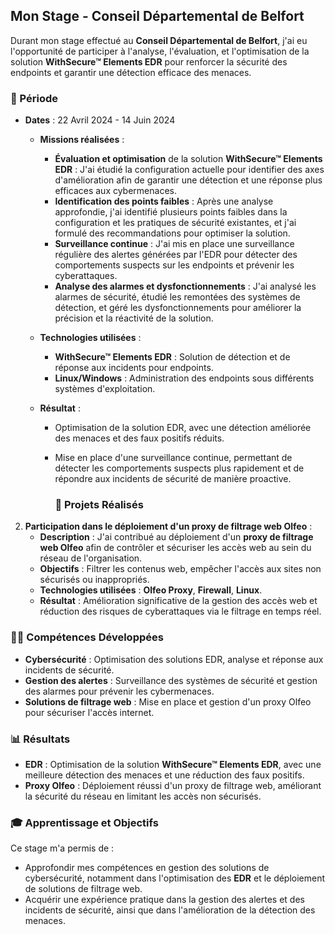 ## Mon Stage - Conseil Départemental de Belfort

Durant mon stage effectué au **Conseil Départemental de Belfort**, j'ai eu l'opportunité de participer à l'analyse, l'évaluation, et l'optimisation de la solution **WithSecure™ Elements EDR** pour renforcer la sécurité des endpoints et garantir une détection efficace des menaces.

### 📅 Période
- **Dates** : 22 Avril 2024 - 14 Juin 2024

   - **Missions réalisées** :
     
     - **Évaluation et optimisation** de la solution **WithSecure™ Elements EDR** : J'ai étudié la configuration actuelle pour identifier des axes d'amélioration afin de garantir une détection et une réponse plus efficaces aux cybermenaces.
     - **Identification des points faibles** : Après une analyse approfondie, j'ai identifié plusieurs points faibles dans la configuration et les pratiques de sécurité existantes, et j'ai formulé des recommandations pour optimiser la solution.
     - **Surveillance continue** : J'ai mis en place une surveillance régulière des alertes générées par l'EDR pour détecter des comportements suspects sur les endpoints et prévenir les cyberattaques.
     - **Analyse des alarmes et dysfonctionnements** : J'ai analysé les alarmes de sécurité, étudié les remontées des systèmes de détection, et géré les dysfonctionnements pour améliorer la précision et la réactivité de la solution.

   - **Technologies utilisées** :
     - **WithSecure™ Elements EDR** : Solution de détection et de réponse aux incidents pour endpoints.
     - **Linux/Windows** : Administration des endpoints sous différents systèmes d'exploitation.

   - **Résultat** : 
     - Optimisation de la solution EDR, avec une détection améliorée des menaces et des faux positifs réduits.
     - Mise en place d'une surveillance continue, permettant de détecter les comportements suspects plus rapidement et de répondre aux incidents de sécurité de manière proactive.

       ### 🎯 Projets Réalisés

2. **Participation dans le déploiement d'un proxy de filtrage web Olfeo** :
   - **Description** : J'ai contribué au déploiement d'un **proxy de filtrage web Olfeo** afin de contrôler et sécuriser les accès web au sein du réseau de l'organisation.
   - **Objectifs** : Filtrer les contenus web, empêcher l'accès aux sites non sécurisés ou inappropriés.
   - **Technologies utilisées** : **Olfeo Proxy**, **Firewall**, **Linux**.
   - **Résultat** : Amélioration significative de la gestion des accès web et réduction des risques de cyberattaques via le filtrage en temps réel.

### 🧑‍💻 Compétences Développées
- **Cybersécurité** : Optimisation des solutions EDR, analyse et réponse aux incidents de sécurité.
- **Gestion des alertes** : Surveillance des systèmes de sécurité et gestion des alarmes pour prévenir les cybermenaces.
- **Solutions de filtrage web** : Mise en place et gestion d'un proxy Olfeo pour sécuriser l'accès internet.

### 📊 Résultats
- **EDR** : Optimisation de la solution **WithSecure™ Elements EDR**, avec une meilleure détection des menaces et une réduction des faux positifs.
- **Proxy Olfeo** : Déploiement réussi d'un proxy de filtrage web, améliorant la sécurité du réseau en limitant les accès non sécurisés.

### 🎓 Apprentissage et Objectifs
Ce stage m'a permis de :
- Approfondir mes compétences en gestion des solutions de cybersécurité, notamment dans l'optimisation des **EDR** et le déploiement de solutions de filtrage web.
- Acquérir une expérience pratique dans la gestion des alertes et des incidents de sécurité, ainsi que dans l'amélioration de la détection des menaces.





